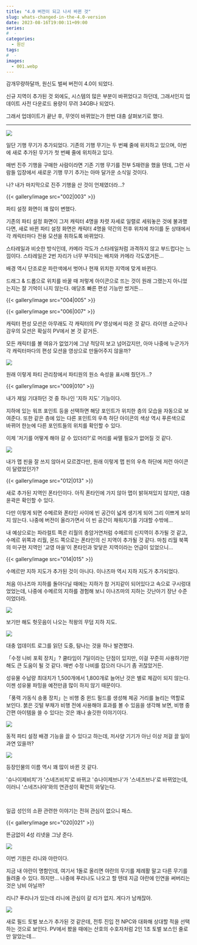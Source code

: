 ```yaml
---
title: "4.0 버전이 되고 나서 바뀐 것"
slug: whats-changed-in-the-4.0-version
date: 2023-08-16T19:00:11+09:00
series:
#  - 
categories:
  - 원신
tags:
#  - 
images:
  - 001.webp
---
```


감개무량하달까, 원신도 벌써 버전이 4.0이 되었다.

신규 지역이 추가된 것 외에도, 시스템의 많은 부분이 바뀌었다고 하던데, 그래서인지 업데이트 사전 다운로드 용량이 무려 34GB나 되었다.

그래서 업데이트가 끝난 후, 무엇이 바뀌었는가 한번 대충 살펴보기로 했다.

***

![](001.webp)

일단 기행 무기가 추가되었다. 기존의 기행 무기는 두 번째 줄에 위치하고 있으며, 이번에 새로 추가된 무기가 첫 번째 줄에 위치하고 있다.

매번 진주 기행을 구매한 사람이라면 기존 기행 무기를 전부 5재련을 했을 텐데, 그런 사람들 입장에서 새로운 기행 무기 추가는 아마 달가운 소식일 것이다.

나? 내가 마지막으로 진주 기행을 산 것이 언제였더라...?

{{< gallery/image src="002|003" >}}

파티 설정 화면이 꽤 많이 변했다.

기존의 파티 설정 화면이 그저 캐릭터 4명을 차렷 자세로 일렬로 세워놓은 것에 불과했다면, 새로 바뀐 파티 설정 화면은 캐릭터 4명을 약간의 전후 위치에 차이를 둔 상태에서 각 캐릭터마다 전용 모션을 취하도록 바뀌었다.

스타레일과 비슷한 방식인데, 카메라 각도가 스타레일처럼 과격하지 않고 부드럽다는 느낌이다. 스타레일은 2번 자리가 너무 부각되는 배치와 카메라 각도였거든...

배경 역시 단조로운 파란색에서 벗어나 현재 위치한 지역에 맞게 바뀐다.

드래그 & 드롭으로 위치를 바꿀 때 저렇게 아이콘으로 뜨는 것이 원래 그랬는지 아니었는지는 잘 기억이 나지 않는다. 애당초 빠른 편성 기능만 썼거든...

{{< gallery/image src="004|005" >}}

{{< gallery/image src="006|007" >}}

캐릭터 편성 모션은 아무래도 각 캐릭터의 PV 영상에서 따온 것 같다. 라이덴 쇼군이나 감우의 모션은 확실히 PV에서 본 것 같거든.

모든 캐릭터를 볼 여유가 없었기에 그냥 적당히 보고 넘어갔지만, 아마 나중에 누군가가 각 캐릭터마다의 편성 모션을 영상으로 만들어주지 않을까?

![](008.webp)

원래 이렇게 파티 관리창에서 파티원의 원소 속성을 표시해 줬던가...?

{{< gallery/image src="009|010" >}}

내가 제일 기대하던 것 중 하나인 '지하 지도' 기능이다.

지하에 있는 워프 포인트 등을 선택하면 해당 포인트가 위치한 층의 모습을 자동으로 보여준다. 또한 같은 층에 있는 다른 포인트의 우측 하단 아이콘의 색상 역시 푸른색으로 바뀌어 한눈에 다른 포인트들의 위치를 확인할 수 있다.

이제 '저기를 어떻게 해야 갈 수 있더라?'로 머리를 싸맬 필요가 없어질 것 같다.

![](011.webp)

내가 맵 핀을 잘 쓰지 않아서 모르겠다만, 원래 이렇게 맵 핀의 우측 하단에 저런 아이콘이 달렸었던가?

{{< gallery/image src="012|013" >}}

새로 추가된 지역인 폰타인이다. 아직 폰타인에 가지 않아 맵이 밝혀져있지 않지만, 대충 윤곽은 확인할 수 있다.

다만 이렇게 되면 수메르와 폰타인 사이에 빈 공간이 넓게 생기게 되어 그리 이쁘게 보이지 않는다. 나중에 버전이 올라가면서 이 빈 공간이 채워지기를 기대할 수밖에...

내 예상으로는 파라컬트 쪽은 리월의 층암거연처럼 수메르의 신지역이 추가될 것 같고, 수메르 위쪽과 리월, 몬드 쪽으로는 폰타인의 신 지역이 추가될 것 같다. 마침 리월 북쪽의 미구현 지역인 '교영 마을'이 폰타인과 맞닿은 지역이라는 언급이 있었으니...

{{< gallery/image src="014|015" >}}

수메르만 지하 지도가 추가된 것이 아니다. 이나즈마 역시 지하 지도가 추가되었다.

처음 이나즈마 지하를 돌아다닐 때에는 지하가 참 거지같이 되어있다고 속으로 구시렁대었었는데, 나중에 수메르의 지하를 경험해 보니 이나즈마의 지하는 갓난아기 장난 수준이었더라.

![](016.webp)

보기만 해도 헛웃음이 나오는 적왕의 무덤 지하 지도.

![](017.webp)

대충 업데이트 로그를 읽던 도중, 탐나는 것을 하나 발견했다.

「수정 나비 포획 장치」? 쿨타임이 7일이라는 단점이 있지만, 이걸 꾸준히 사용하기만 해도 큰 도움이 될 것 같다. 매번 수정 나비를 잡으러 다니기 좀 귀찮았거든.

성유물 수납량 최대치가 1,500개에서 1,800개로 늘어난 것은 별로 체감이 되지 않는다. 이젠 성유물 파밍을 예전만큼 많이 하지 않기 때문이다.

「풍력 가동식 송풍 장치」는 비행 중 윈드 필드를 생성해 체공 거리를 늘리는 역할로 보인다. 붉은 깃털 부채가 비행 전에 사용해야 효과를 볼 수 있음을 생각해 보면, 비행 중 간편 아이템을 쓸 수 있다는 것은 꽤나 솔깃한 이야기이다.

![](018.webp)

동적 파티 설정 배경 기능을 끌 수 있다고 하는데, 저사양 기기가 아닌 이상 저걸 끌 일이 과연 있을까?

![](019.webp)

등장인물의 이름 역시 꽤 많이 바뀐 것 같다.

'슈나이제비치'가 '스네즈비치'로 바뀌고 '슈나이제브나'가 '스네즈브나'로 바뀌었는데, 이러니 '스네즈나야'와의 연관성이 확연히 와닿는다.

&nbsp;

일곱 성인의 소환 관련한 이야기는 전혀 관심이 없으니 패스.

{{< gallery/image src="020|021" >}}

뜬금없이 4성 리넷을 그냥 준다.

![](022.webp)

이번 기원은 리니와 야란이다.

지금 내 야란이 명함인데, 여기서 1돌로 올리면 야란의 무기를 제례활 말고 다른 무기를 들려줄 수 있다. 하지만... 나중에 푸리나도 나오고 할 텐데 지금 야란에 인연을 써버리는 것은 낭비 아닐까?

리니? 푸리나가 있는데 리니에 관심이 갈 리가 없지. 게다가 남캐잖아.

![](023.webp)

새로 필드 토벌 보스가 추가된 것 같은데, 전투 진입 전 NPC와 대화해 상대할 적을 선택하는 것으로 보인다. PV에서 봤을 때에는 산호의 수호자처럼 2인 1조 토벌 보스인 줄로만 알았는데...
